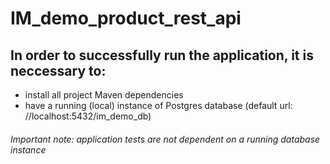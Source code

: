 # IM_demo_product_rest_api


## In order to successfully run the application, it is neccessary to:

* install all project Maven dependencies
* have a running (local) instance of Postgres database (default url: //localhost:5432/im_demo_db)

###### Important note: application tests are not dependent on a running database instance

